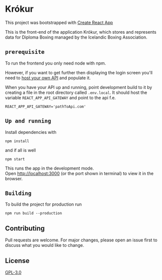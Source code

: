 # Krókur

This project was bootstrapped with [Create React App](https://github.com/facebook/create-react-app)

This is the front-end of the application Krókur, which stores and represents data for Diploma Boxing managed by the Icelandic Boxing Association.

## `prerequisite`

To run the frontend you only need node with npm.

However, if you want to get further then displaying the login screen you'll need to [host your own API](https://github.com/hnefaleikasamband/krokur-api) and populate it.

When you have your API up and running, point development build to it by creating a file in the root directory called `.env.local`. It should host the variable `REACT_APP_API_GATEWAY` and point to the api f.e.

```
REACT_APP_API_GATEWAY='pathToApi.com'
```

## `Up and running`

Install dependencies with

```
npm install
```

and if all is well

```
npm start
```

This runs the app in the development mode.<br>
Open [http://localhost:3000](http://localhost:3000) (or the port shown in terminal) to view it in the browser.

## `Building`

To build the project for production run

```
npm run build --production
```

## Contributing

Pull requests are welcome. For major changes, please open an issue first to discuss what you would like to change.

## License

[GPL-3.0](https://github.com/hnefaleikasamband/krokur-web/blob/master/LICENSE)
